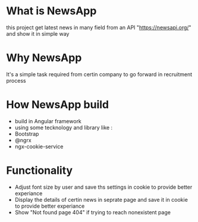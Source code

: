 # What is NewsApp

this project get latest news in many field from an API  "https://newsapi.org/" and show it in simple way
# Why NewsApp 

It's a simple task required from certin company to go forward in recruitment process

# How NewsApp build

- build in Angular framework
- using some tecknology and library like :
-   Bootstrap
-   @ngrx
-   ngx-cookie-service

# Functionality
-   Adjust font size by user and save ths settings in cookie to provide better experiance
-   Display the details of certin news in seprate page and save it in cookie to provide better experiance
-   Show "Not found page 404" if trying to reach nonexistent page 
